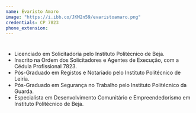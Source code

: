 ```yaml
---
name: Evaristo Amaro
image: "https://i.ibb.co/JKM2n59/evaristoamaro.png"
credentials: CP 7823
phone_extension:
---
```


#

- Licenciado em Solicitadoria pelo Instituto Politécnico de Beja.
- Inscrito na Ordem dos Solicitadores e Agentes de Execução, com a Cédula
  Profissional 7823.
- Pós-Graduado em Registos e Notariado pelo Instituto Politécnico de Leiria.
- Pós-Graduado em Segurança no Trabalho pelo Instituto Politécnico da Guarda.
- Especialista em Desenvolvimento Comunitário e Empreendedorismo em
  Instituto Politécnico de Beja.
